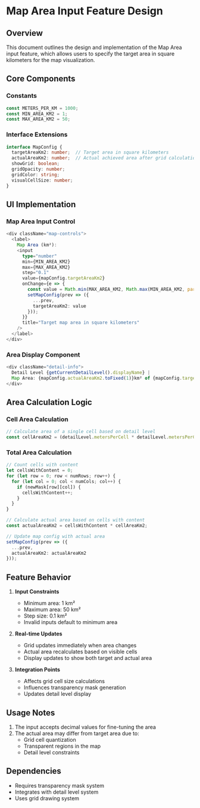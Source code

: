 # Map Area Input Feature Design

## Overview
This document outlines the design and implementation of the Map Area input feature, which allows users to specify the target area in square kilometers for the map visualization.

## Core Components

### Constants
```typescript
const METERS_PER_KM = 1000;
const MIN_AREA_KM2 = 1;
const MAX_AREA_KM2 = 50;
```

### Interface Extensions
```typescript
interface MapConfig {
  targetAreaKm2: number;  // Target area in square kilometers
  actualAreaKm2: number;  // Actual achieved area after grid calculation
  showGrid: boolean;
  gridOpacity: number;
  gridColor: string;
  visualCellSize: number;
}
```

## UI Implementation

### Map Area Input Control
```typescript
<div className="map-controls">
  <label>
    Map Area (km²):
    <input
      type="number"
      min={MIN_AREA_KM2}
      max={MAX_AREA_KM2}
      step="0.1"
      value={mapConfig.targetAreaKm2}
      onChange={e => {
        const value = Math.min(MAX_AREA_KM2, Math.max(MIN_AREA_KM2, parseFloat(e.target.value) || MIN_AREA_KM2));
        setMapConfig(prev => ({
          ...prev,
          targetAreaKm2: value
        }));
      }}
      title="Target map area in square kilometers"
    />
  </label>
</div>
```

### Area Display Component
```typescript
<div className="detail-info">
  Detail Level {getCurrentDetailLevel().displayName} | 
  Map Area: {mapConfig.actualAreaKm2.toFixed(1)}km² of {mapConfig.targetAreaKm2}km²
</div>
```

## Area Calculation Logic

### Cell Area Calculation
```typescript
// Calculate area of a single cell based on detail level
const cellAreaKm2 = (detailLevel.metersPerCell * detailLevel.metersPerCell) / (METERS_PER_KM * METERS_PER_KM);
```

### Total Area Calculation
```typescript
// Count cells with content
let cellsWithContent = 0;
for (let row = 0; row < numRows; row++) {
  for (let col = 0; col < numCols; col++) {
    if (newMask[row][col]) {
      cellsWithContent++;
    }
  }
}

// Calculate actual area based on cells with content
const actualAreaKm2 = cellsWithContent * cellAreaKm2;

// Update map config with actual area
setMapConfig(prev => ({
  ...prev,
  actualAreaKm2: actualAreaKm2
}));
```

## Feature Behavior

1. **Input Constraints**
   - Minimum area: 1 km²
   - Maximum area: 50 km²
   - Step size: 0.1 km²
   - Invalid inputs default to minimum area

2. **Real-time Updates**
   - Grid updates immediately when area changes
   - Actual area recalculates based on visible cells
   - Display updates to show both target and actual area

3. **Integration Points**
   - Affects grid cell size calculations
   - Influences transparency mask generation
   - Updates detail level display

## Usage Notes

1. The input accepts decimal values for fine-tuning the area
2. The actual area may differ from target area due to:
   - Grid cell quantization
   - Transparent regions in the map
   - Detail level constraints

## Dependencies

- Requires transparency mask system
- Integrates with detail level system
- Uses grid drawing system
